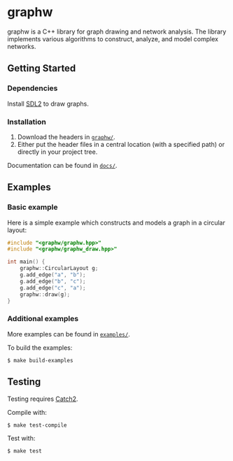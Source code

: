 # graphw

graphw is a C++ library for graph drawing and network analysis. The library implements various algorithms to construct, analyze, and model complex networks.

## Getting Started

### Dependencies

Install [SDL2](http://libsdl.org/download-2.0.php) to draw graphs.

### Installation

1. Download the headers in [`graphw/`](https://github.com/claby2/graphw/tree/master/graphw).
2. Either put the header files in a central location (with a specified path) or directly in your project tree.

Documentation can be found in [`docs/`](./docs/readme.md).

## Examples

### Basic example

Here is a simple example which constructs and models a graph in a circular layout:

```cpp
#include "<graphw/graphw.hpp>"
#include "<graphw/graphw_draw.hpp>"

int main() {
    graphw::CircularLayout g;
    g.add_edge("a", "b");
    g.add_edge("b", "c");
    g.add_edge("c", "a");
    graphw::draw(g);
}
```

### Additional examples

More examples can be found in [`examples/`](https://github.com/claby2/graphw/tree/master/examples).

To build the examples:

```console
$ make build-examples
```

## Testing

Testing requires [Catch2](https://github.com/catchorg/Catch2/).

Compile with:

```console
$ make test-compile
```

Test with:

```console
$ make test
```
